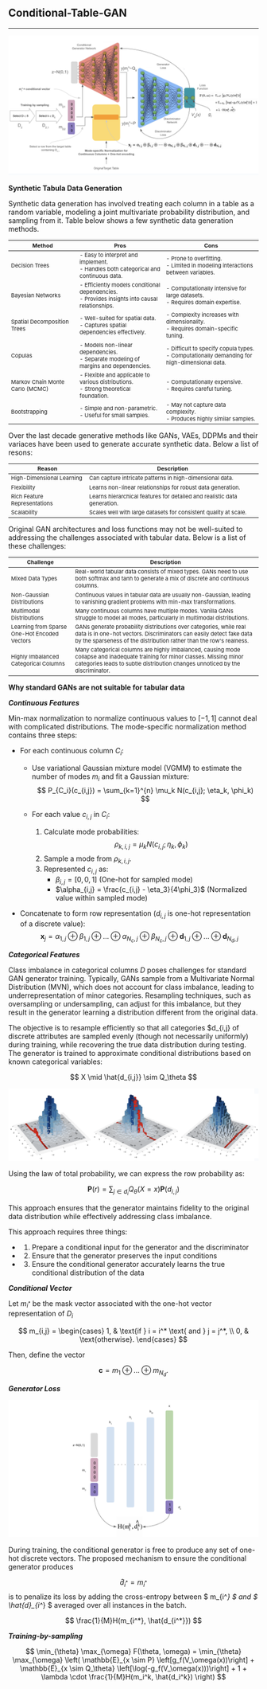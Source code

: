 ## Conditional-Table-GAN

---

[//]: # (https://proceedings.neurips.cc/paper_files/paper/2019/file/254ed7d2de3b23ab10936522dd547b78-Paper.pdf)
![alt text](https://github.com/StefanoPenazzi2/StefanoPenazzi2.github.io/blob/main/imgs/ctgans/ctgans_architecture.png?raw=true)

**Synthetic Tabula Data Generation** 

Synthetic data generation has involved treating each column in a table as a random variable, modeling a joint multivariate
probability distribution, and sampling from it. Table below shows a few synthetic data generation methods.

<style scoped>
table {
  font-size: 11px;
}
</style>

| Method                     | Pros                                                                                   | Cons                                                                                       |
|----------------------------|----------------------------------------------------------------------------------------|--------------------------------------------------------------------------------------------|
| Decision Trees             | - Easy to interpret and implement. <br> - Handles both categorical and continuous data. | - Prone to overfitting. <br> - Limited in modeling interactions between variables.          |
| Bayesian Networks          | - Efficiently models conditional dependencies. <br> - Provides insights into causal relationships. | - Computationally intensive for large datasets. <br> - Requires domain expertise.         |
| Spatial Decomposition Trees | - Well-suited for spatial data. <br> - Captures spatial dependencies effectively.      | - Complexity increases with dimensionality. <br> - Requires domain-specific tuning.        |
| Copulas                    | - Models non-linear dependencies. <br> - Separate modeling of margins and dependencies. | - Difficult to specify copula types. <br> - Computationally demanding for high-dimensional data. |
| Markov Chain Monte Carlo (MCMC) | - Flexible and applicable to various distributions. <br> - Strong theoretical foundation.   | - Computationally expensive. <br> - Requires careful tuning.                               |
| Bootstrapping              | - Simple and non-parametric. <br> - Useful for small samples.                          | - May not capture data complexity. <br> - Produces highly similar samples.                |

Over the last decade generative methods like GANs, VAEs, DDPMs and their variaces have been used to generate
accurate synthetic data. Below a list of resons:

| Reason                                  | Description                                                                                                  |
|-----------------------------------------|--------------------------------------------------------------------------------------------------------------|
| High-Dimensional Learning               | Can capture intricate patterns in high-dimensional data.                                                     |
| Flexibility                             | Learns non-linear relationships for robust data generation.                                                  |
| Rich Feature Representations            | Learns hierarchical features for detailed and realistic data generation.                                     |
| Scalability                             | Scales well with large datasets for consistent quality at scale.                                             |

Original GAN architectures and loss functions may not be well-suited to addressing the challenges associated with tabular data.
Below is a list of these challenges:

| Challenge                                    | Description                                                                                                                                                                                             |
|----------------------------------------------|---------------------------------------------------------------------------------------------------------------------------------------------------------------------------------------------------------|
| Mixed Data Types                             | Real-world tabular data consists of mixed types. GANs need to use both softmax and tanh to generate a mix of discrete and continuous columns.                                                           |
| Non-Gaussian Distributions                   | Continuous values in tabular data are usually non-Gaussian, leading to vanishing gradient problems with min-max transformations.                                                                        |
| Multimodal Distributions                     | Many continuous columns have multiple modes. Vanilla GANs struggle to model all modes, particularly in multimodal distributions.                                                                        |
| Learning from Sparse One-Hot Encoded Vectors | GANs generate probability distributions over categories, while real data is in one-hot vectors. Discriminators can easily detect fake data by the sparseness of the distribution rather than the row's realness. |
| Highly Imbalanced Categorical Columns        | Many categorical columns are highly imbalanced, causing mode collapse and inadequate training for minor classes. Missing minor categories leads to subtle distribution changes unnoticed by the discriminator. |


**Why standard GANs are not suitable for tabular data**

***Continuous Features***

Min-max normalization to normalize continuous values to $[−1, 1]$ cannot deal with complicated distributions.
The mode-specific normalization method contains three steps:

- For each continuous column $C_i$:
   - Use variational Gaussian mixture model (VGMM) to estimate the number of modes $m_i$ and fit a Gaussian mixture:
        $$
        P_{C_i}(c_{i,j}) = \sum_{k=1}^{n} \mu_k N(c_{i,j}; \eta_k, \phi_k)
        $$

   - For each value $c_{i,j}$ in $C_i$:
     1. Calculate mode probabilities:
        $$
        \rho_{k,i,j} = \mu_k N(c_{i,j}; \eta_k, \phi_k)
        $$
     2. Sample a mode from $\rho_{k,i,j}$. 
     3. Represented $c_{i,j}$ as:
        - $\beta_{i,j} = [0,0,1]$ (One-hot for sampled mode)
        - $\alpha_{i,j} = \frac{c_{i,j} - \eta_3}{4\phi_3}$ (Normalized value within sampled mode)

- Concatenate to form row representation ($d_{i,j}$ is one-hot representation of a discrete value):
  $$
  \mathbf{x}_j = \alpha_{1,j} \oplus \beta_{1,j} \oplus \dots \oplus \alpha_{N_c,j} \oplus \beta_{N_c,j} \oplus \mathbf{d}_{1,j} \oplus \dots \oplus \mathbf{d}_{N_d,j}
  $$

***Categorical Features***

Class imbalance in categorical columns $D$ poses challenges for standard GAN generator training.
Typically, GANs sample from a Multivariate Normal Distribution (MVN), which does not account for class imbalance,
leading to underrepresentation of minor categories.
Resampling techniques, such as oversampling or undersampling, can adjust for this imbalance, but they result in
the generator learning a distribution different from the original data.

The objective is to resample efficiently so that all categories $d_{i,j} of discrete attributes
are sampled evenly (though not necessarily uniformly) during training, while recovering the
true data distribution during testing.
The generator is trained to approximate conditional distributions based on known categorical variables:

$$
X \mid \hat{d_{i,j}} \sim Q_\theta 
$$

![alt text](https://github.com/StefanoPenazzi2/StefanoPenazzi2.github.io/blob/main/imgs/ctgans/ctgans_conditional_input.png?raw=true)

Using the law of total probability, we can express the row probability as:

$$
\mathbf{P}(r) = \sum_{j \in d_i} Q_\theta(X=x) \mathbf{P}(d_{i,j}) 
$$

This approach ensures that the generator maintains fidelity to the original data distribution while effectively addressing class imbalance.

This approach requires three things:

- 1. Prepare a conditional input for the generator and the discriminator
- 2. Ensure that the generator preserves the input conditions
- 3. Ensure the conditional generator accurately learns the true conditional distribution of the data



***Conditional Vector***

Let $m_{i^*}$ be the mask vector associated with the one-hot vector representation of $D_i$

$$
m_{i,j} =
\begin{cases} 
1, & \text{if } i = i^* \text{ and } j = j^*, \\
0, & \text{otherwise}.
\end{cases}
$$

Then, define the vector

$$
\mathbf{c} = m_{1} \oplus \ldots \oplus m_{N_d}. 
$$

***Generator Loss***

![alt text](https://github.com/StefanoPenazzi2/StefanoPenazzi2.github.io/blob/main/imgs/ctgans/ctgans_generatorloss.png?raw=true)

During training, the conditional generator is free to produce any set of one-hot discrete vectors.
The proposed mechanism to ensure the conditional generator produces 

$$
\hat{d}_{i^*} = m_{i^*} 
$$ 
is to penalize its loss by adding the cross-entropy between $ m_{i^*} $ and $ \hat{d}_{i^*} $ averaged over all instances in the batch.

$$
\frac{1}{M}H(m_{i^*}, \hat{d_{i^*}})
$$

***Training-by-sampling***



$$ 
\min_{\theta} \max_{\omega} F(\theta, \omega) = \min_{\theta} \max_{\omega} \left( \mathbb{E}_{x \sim P} \left[g_f(V_\omega(x))\right] + \mathbb{E}_{x \sim Q_\theta} \left[\log(-g_f(V_\omega(x)))\right] + 1 + \lambda \cdot \frac{1}{M}H(m_i^k, \hat{d_i^k}) \right) 
$$


[//]: # ($$ )
[//]: # (F&#40;\theta, \omega&#41; = \mathbb{E}_{x \sim P} \left[g_f&#40;V_\omega&#40;x | m_i^k&#41;&#41;\right] + \mathbb{E}_{x \sim Q_\theta} \left[\log&#40;-g_f&#40;V_\omega&#40;x | m_i^k&#41;&#41;&#41;\right] + 1 + \lambda \cdot H&#40;m_i^k, \hat{m_i^k}&#41; )
[//]: # ($$)
